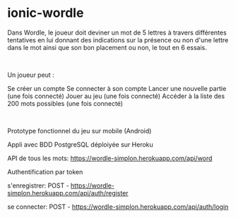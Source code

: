 # ionic-wordle

Dans Wordle, le joueur doit deviner un mot de 5 lettres à travers différentes tentatives en lui donnant des indications sur la présence ou non d'une lettre dans le mot ainsi que son bon placement ou non, le tout en 6 essais.

​

Un joueur peut :

Se créer un compte
Se connecter à son compte
Lancer une nouvelle partie (une fois connecté)
Jouer au jeu (une fois connecté)
Accéder à la liste des 200 mots possibles (une fois connecté)

​

Prototype fonctionnel du jeu sur mobile (Android)

Appli avec BDD PostgreSQL déploiyée sur Heroku

API de tous les mots: https://wordle-simplon.herokuapp.com/api/word

Authentification par token

s'enregistrer:
POST - https://wordle-simplon.herokuapp.com/api/auth/register

se connecter:
POST - https://wordle-simplon.herokuapp.com/api/auth/login



